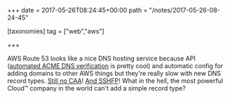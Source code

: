 +++
date = 2017-05-26T08:24:45+00:00
path = "/notes/2017-05-26-08-24-45"

[taxonomies]
tag = ["web","aws"]

+++

<p>AWS Route 53 looks like a nice DNS hosting service because API (<a href="https://disjoint.ca/til/2016/03/26/lets-encrypt-tls-certificates-using-route53-dns-verification/">automated ACME DNS verification</a>&nbsp;is pretty cool) and automatic config for adding domains to other AWS things but they're really slow with new DNS record types. <a href="https://forums.aws.amazon.com/thread.jspa?threadID=236806&amp;start=75&amp;tstart=0">Still no CAA</a>! <a href="https://forums.aws.amazon.com/thread.jspa?messageID=598211#598211">And SSHFP</a>! What in the hell, the most powerful Cloud™ company in the world can't add a simple record type?</p>